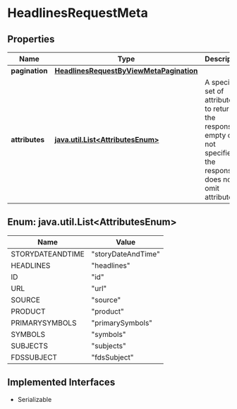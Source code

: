 

# HeadlinesRequestMeta


## Properties

Name | Type | Description | Notes
------------ | ------------- | ------------- | -------------
**pagination** | [**HeadlinesRequestByViewMetaPagination**](HeadlinesRequestByViewMetaPagination.md) |  |  [optional]
**attributes** | [**java.util.List&lt;AttributesEnum&gt;**](#java.util.List&lt;AttributesEnum&gt;) | A specific set of attributes to return in the response. If empty or not specified, the response does not omit attributes. |  [optional]



## Enum: java.util.List&lt;AttributesEnum&gt;

Name | Value
---- | -----
STORYDATEANDTIME | &quot;storyDateAndTime&quot;
HEADLINES | &quot;headlines&quot;
ID | &quot;id&quot;
URL | &quot;url&quot;
SOURCE | &quot;source&quot;
PRODUCT | &quot;product&quot;
PRIMARYSYMBOLS | &quot;primarySymbols&quot;
SYMBOLS | &quot;symbols&quot;
SUBJECTS | &quot;subjects&quot;
FDSSUBJECT | &quot;fdsSubject&quot;


## Implemented Interfaces

* Serializable



